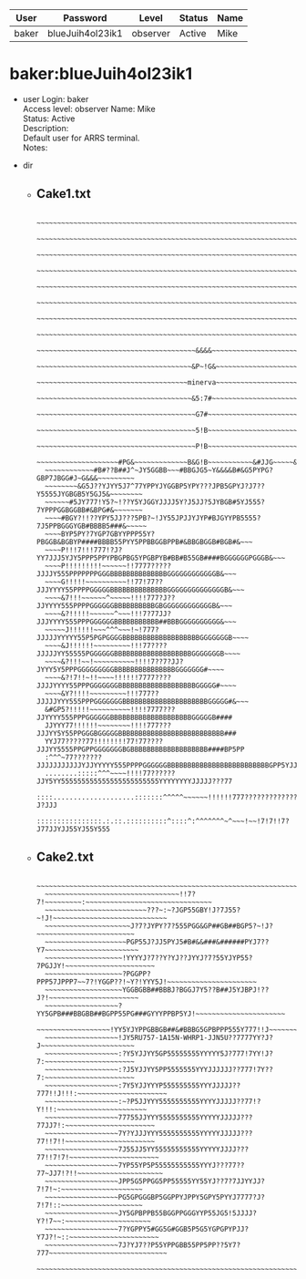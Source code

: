 | User         | Password                          | Level    | Status     | Name          |  
|--------------|-----------------------------------|----------|------------|---------------|  
| baker        | blueJuih4ol23ik1                  | observer | Active     | Mike          |  

# baker:blueJuih4ol23ik1
* user
    Login: baker  <br>
    Access level: observer Name: Mike  <br>
    Status: Active  <br>
    Description:  <br>
    Default user for ARRS terminal.  <br>
    Notes:    <br>
    
* dir
  * Cake1.txt
      ---
          ~~~~~~~~~~~~~~~~~~~~~~~~~~~~~~~~~~~~~~~~~~~~~~~~~~~~~~~~~~~~~~~~~~~~~~~~~~~~~~~~
          ~~~~~~~~~~~~~~~~~~~~~~~~~~~~~~~~~~~~~~~~~~~~~~~~~~~~~~~~~~~~~~~~~~~~~~~~~~~~~~~~
          ~~~~~~~~~~~~~~~~~~~~~~~~~~~~~~~~~~~~~~~~~~~~~~~~~~~~~~~~~~~~~~~~~~~~~~~~~~~~~~~~
          ~~~~~~~~~~~~~~~~~~~~~~~~~~~~~~~~~~~~~~~~~~~~~~~~~~~~~~~~~~~~~~~~~~~~~~~~~~~~~~~~
          ~~~~~~~~~~~~~~~~~~~~~~~~~~~~~~~~~~~~~~~~~~~~~~~~~~~~~~~~~~~~~~~~~~~~~~~~~~~~~~~~
          ~~~~~~~~~~~~~~~~~~~~~~~~~~~~~~~~~~~~~~~~~~~~~~~~~~~~~~~~~~~~~~~~~~~~~~~~~~~~~~~~
          ~~~~~~~~~~~~~~~~~~~~~~~~~~~~~~~~~~~~~~~~~~~~~~~~~~~~~~~~~~~~~~~~~~~~~~~~~~~~~~~~
          ~~~~~~~~~~~~~~~~~~~~~~~~~~~~~~~~~~~~~~~~~~~~~~~~~~~~~~~~~~~~~~~~~~~~~~~~~~~~~~~~
          ~~~~~~~~~~~~~~~~~~~~~~~~~~~~~~~~~~~~~~~&&&&~~~~~~~~~~~~~~~~~~~~~~~~~~~~~~~~~~~~~
          ~~~~~~~~~~~~~~~~~~~~~~~~~~~~~~~~~~~~~~&P~!G&~~~~~~~~~~~~~~~~~~~~~~~~~~~~~~~~~~~~
          ~~~~~~~~~~~~~~~~~~~~~~~~~~~~~~~~~~~~~minerva~~~~~~~~~~~~~~~~~~~~~~~~~~~~~~~~~~~~
          ~~~~~~~~~~~~~~~~~~~~~~~~~~~~~~~~~~~~~~&5:7#~~~~~~~~~~~~~~~~~~~~~~~~~~~~~~~~~~~~~
          ~~~~~~~~~~~~~~~~~~~~~~~~~~~~~~~~~~~~~~~G7#~~~~~~~~~~~~~~~~~~~~~~~~~~~~~~~~~~~~~~
          ~~~~~~~~~~~~~~~~~~~~~~~~~~~~~~~~~~~~~~~5!B~~~~~~~~~~~~~~~~~~~~~~~~~~~~~~~~~~~~~~
          ~~~~~~~~~~~~~~~~~~~~~~~~~~~~~~~~~~~~~~~P!B~~~~~~~~~~~~~~~~~~~~~~~~~~~~~~~~~~~~~~
          ~~~~~~~~~~~~~~~~~~~~#PG&~~~~~~~~~~~~~B&G!B~~~~~~~~~~~&#JJG~~~~~&~#B~~~~~~~~~~~~~
          ~~~~~~~~~~~~#B#??B##J^~JY5GGBB~~~#BBGJG5~Y&&&&B#&G5PYPG?GBP7JBGG#J~G&&&~~~~~~~~~
          ~~~~~~~~&G5J??YJYY5J7^77YPPYJYGGBP5YPY???JPB5GPYJ?J7??Y5555JYGBGB5Y5GJ5&~~~~~~~~
          ~~~~~~#5JY777!Y5?~!??Y5YJGGYJJJJ5Y?J5JJ?5JYBGB#5YJ555?7YPPPGGBGGBB#&BPG#&~~~~~~~
          ~~~~#BGY?!!??YPY5JJ???5PB?~!JY55JPJJYJYP#BJGYYPB5555?7J5PPBGGGYGB#BBBB5###&~~~~~
          ~~~~BYP5PY?7YGP7GBYYPPP55Y?PBGGB&BGBYP####BBBB55PYY5PPBBGGBPPB#&BBGBGGB#BGB#&~~~
          ~~~~P!!!7!!!777!?J?YY7JJJ5YJY5PPP5PPYPBGPBG5YPGBPYB#BB#B55GB####BGGGGGGPGGGB&~~~
          ~~~~P!!!!!!!!!~~~~~~!!7777?????JJJJY555PPPPPPPGGGBBBBBBBBBBBBBBGGGGGGGGGGGGB&~~~
          ~~~~G!!!!!~~~~~~~~~~!!77!77??JJJYYYY55PPPPGGGGGBBBBBBBBBBBBBBGGGGGGGGGGGGGGB&~~~
          ~~~~&7!!!~~~~~~^~~~~~!!!!777?J??JJYYYY555PPPPGGGGGGBBBBBBBBBBGBGGGGGGGGGGGGB&~~~
          ~~~~&?!!!!!~~~~~~^~~~!!!7?77JJ?JJJYYYY555PPPGGGGGGBBBBBBBBBBB##BBBGGGGGGGGGG&~~~
          ~~~~~J!!!!!!~~~^^^~~~!~!777?JJJJJYYYYY55P5PGPGGGGBBBBBBBBBBBBBBBBBBBGGGGGGGB~~~~
          ~~~~&J!!!!!!~~~~~~~~~!!!77????JJJJJYY55555PGGGGGGBBBBBBBBBBBBBBBBBBBGGGGGGGB~~~~
          ~~~~&?!!!~~!~~~~~~~~~~!!!!7??7?JJ?JYYY5Y5PPPGGGGGGGGGBBBBBBBBBBBBBBBGGGGGGG#~~~~
          ~~~~&?!7!!~!!~~~~!!!!!!7777????JJJJYYYY55PPPGGGGGGGBBBBBBBBBBBBBBBBBBBGGGGG#~~~~
          ~~~~&Y?!!!!~~~~~~~~~!!!777??JJJJJYYY555PPPGGGGGGGBBBBBBBBBBBBBBBBBBBBBGGGGG#&~~~
          &#GP5?!!!!!~~~~~~~~~~!!!!7777???JJYYYY555PPPGGGGGGBBBBBBBBBBBBBBBBBBBBGGGGGB####
          JJYYY77!!!!!!~~~~~~~~!!!!777???JJJYY5Y55PPGGGBGGGGGBBBBBBBBBBBBBBBBBBBBBBBBBB###
          YYJ77?????77!!!!!!!!77!77????JJJYY5555PPGPPGGGGGGGBGBBBBBBBBBBBBBBBBBBB####BP5PP
          :^^^~77???????JJJJJJJJJJJYJJYYYYY555PPPPGGGGGGBBBBBBBBBBBBBBBBBBBBBBBBBGPP5YJJJJ
          ........:::::^^^~~~~!!!!77??????JJY5YY555555555555555555555555YYYYYYYYJJJJJ???77
          ::::....................:::::::^^^^^~~~~~~!!!!!!777????????????????????????J?JJJ
          ::::::::::::::::.:.::.::::::::::^::::^:^^^^^^^~^~~~!~~!7!7!!7?J77JJYJJ55YJ55Y555

  * Cake2.txt
      ---
          ~~~~~~~~~~~~~~~~~~~~~~~~~~~~~~~~~~~~~~~~~~~~~~~~~~~~~~~~~~~~~~~~~~~~~~~~~~~~~~~~
          ~~~~~~~~~~~~~~~~~~~~~~~~~~~~~~~~~!!7?7!~~~~~~~~~:~~~~~~~~~~~~~~~~~~~~~~~~~~~~~~~
          ~~~~~~~~~~~~~~~~~~~~~~~~~???~:~?JGP55GBY!J?7J55?~!J!~~~~~~~~~~~~~~~~~~~~~~~~~~~~
          ~~~~~~~~~~~~~~~~~~~~~J?7?JYPY?7?555PGG&GP##GB##BGP5?~!J?~~~~~~~~~~~~~~~~~~~~~~~~
          ~~~~~~~~~~~~~~~~~~~~PGP55J?JJ5PYJ5#B#&&###&######PYJ7??Y7~~~~~~~~~~~~~~~~~~~~~~~
          ~~~~~~~~~~~~~~~~~~~!YYYYJ?7??Y?YJ??JYYJ?7?55YJYP55?7PGJJY!~~~~~~~~~~~~~~~~~~~~~~
          ~~~~~~~~~~~~~~~~~~~?PGGPP?PPP57JPPP7~~7?!YGGP??!~Y?!YYY5J!~~~~~~~~~~~~~~~~~~~~~~
          ~~~~~~~~~~~~~~~~~~~YGGBGBB##BBBJ?BGGJ7Y5??B##J5YJBPJ!??J?!~~~~~~~~~~~~~~~~~~~~~~
          ~~~~~~~~~~~~~~~~~~?YY5GPB###BBGBB##BGPP55PG###GYYYPPBP5YJ!~~~~~~~~~~~~~~~~~~~~~~
          ~~~~~~~~~~~~~~~~~~!YY5YJYPPGBBGB##&#BBBG5GPBPPP555Y777!!J~~~~~~~~~~~~~~~~~~~~~~~
          ~~~~~~~~~~~~~~~~~~!JY5RU757-1A15N-WHRP1-JJN5U??7777YY?J?J~~~~~~~~~~~~~~~~~~~~~~~
          ~~~~~~~~~~~~~~~~~~:?Y5YJJYY5GP55555555YYYYY5J?777!7YY!J?7:~~~~~~~~~~~~~~~~~~~~~~
          ~~~~~~~~~~~~~~~~~~:?J5YJJYY5PP5555555YYYJJJJJJ??777!7Y??7:~~~~~~~~~~~~~~~~~~~~~~
          ~~~~~~~~~~~~~~~~~~:7Y5YJJYYYP555555555YYYJJJJJ??777!!J!!!:~~~~~~~~~~~~~~~~~~~~~~
          ~~~~~~~~~~~~~~~~~~:~?P5JJYYY5555555555YYYYJJJJJ??77!?Y!!!:~~~~~~~~~~~~~~~~~~~~~~
          ~~~~~~~~~~~~~~~~~~77755JJYYY5555555555YYYYYJJJJJ???77JJ7!:~~~~~~~~~~~~~~~~~~~~~~
          ~~~~~~~~~~~~~~~~~~7Y?YJJJYYY5555555555YYYYYJJJJJ???77!!7!!~~~~~~~~~~~~~~~~~~~~~~
          ~~~~~~~~~~~~~~~~~~7J55JJ5YY55555555555YYYYYJJJJ???77!!7!7!~~~~~~~~~~~~~~~~~~~~~~
          ~~~~~~~~~~~~~~~~~~7YP55YP5P55555555555YYYJ???77??77~JJ7!?!!~~~~~~~~~~~~~~~~~~~~~
          ~~~~~~~~~~~~~~~~~~JPP5G5PPGG5PP55555YY55YJ??7?7JJYYJJ?7!7!~:~~~~~~~~~~~~~~~~~~~~
          ~~~~~~~~~~~~~~~~~~PG5GPGGGBP5GGPPYJPPY5GPY5PYYJ7777?J?7!7!::~~~~~~~~~~~~~~~~~~~~
          ~~~~~~~~~~~~~~~~~~JY5GPBPPB55BGGPPGGGYYP55JG5!5JJJJ?Y?!7~~:~~~~~~~~~~~~~~~~~~~~~
          ~~~~~~~~~~~~~~~~~~7?YGPPY5#GG5G#GGB5P5G5YGPGPYPJJ?Y7J?!~::~~~~~~~~~~~~~~~~~~~~~~
          ~~~~~~~~~~~~~~~~~~7J?YJ7??P55YPPGBB55PP5PP??5Y7?777~~~~~~~~~~~~~~~~~~~~~~~~~~~~~
          ~~~~~~~~~~~~~~~~~~~~~~~~~~~~~~~~~~~~~~~~~~~~~~~~~~~~~~~~~~~~~~~~~~~~~~~~~~~~~~~~

          
